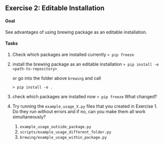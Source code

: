 ## Exercise 2: Editable Installation

#### Goal

See advantages of using brewing package as an editable installation.

#### Tasks

1. Check which packages are installed currently
   `> pip freeze`

2. install the brewing package as an editable installation
   `> pip install -e <path-to-repository>` 

    or go into the folder above `brewing` and call

   `> pip install -e .` 

3. check which packages are installed now
   `> pip freeze`
   What changed?

4. Try running the `example_usage_X.py` files that you created in Exercise 1. Do they run without errors and if no, can you make them all work simultaneously?

   1. `example_usage_outside_package.py`
   2. `scripts/example_usage_different_folder.py`
   3. `brewing/example_usage_within_package.py`
